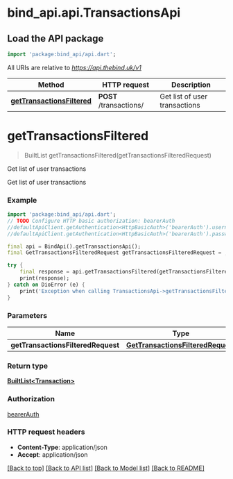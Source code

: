 # bind_api.api.TransactionsApi

## Load the API package
```dart
import 'package:bind_api/api.dart';
```

All URIs are relative to *https://api.thebind.uk/v1*

Method | HTTP request | Description
------------- | ------------- | -------------
[**getTransactionsFiltered**](TransactionsApi.md#gettransactionsfiltered) | **POST** /transactions/ | Get list of user transactions


# **getTransactionsFiltered**
> BuiltList<Transaction> getTransactionsFiltered(getTransactionsFilteredRequest)

Get list of user transactions

Get list of user transactions

### Example
```dart
import 'package:bind_api/api.dart';
// TODO Configure HTTP basic authorization: bearerAuth
//defaultApiClient.getAuthentication<HttpBasicAuth>('bearerAuth').username = 'YOUR_USERNAME'
//defaultApiClient.getAuthentication<HttpBasicAuth>('bearerAuth').password = 'YOUR_PASSWORD';

final api = BindApi().getTransactionsApi();
final GetTransactionsFilteredRequest getTransactionsFilteredRequest = ; // GetTransactionsFilteredRequest | 

try {
    final response = api.getTransactionsFiltered(getTransactionsFilteredRequest);
    print(response);
} catch on DioError (e) {
    print('Exception when calling TransactionsApi->getTransactionsFiltered: $e\n');
}
```

### Parameters

Name | Type | Description  | Notes
------------- | ------------- | ------------- | -------------
 **getTransactionsFilteredRequest** | [**GetTransactionsFilteredRequest**](GetTransactionsFilteredRequest.md)|  | [optional] 

### Return type

[**BuiltList&lt;Transaction&gt;**](Transaction.md)

### Authorization

[bearerAuth](../README.md#bearerAuth)

### HTTP request headers

 - **Content-Type**: application/json
 - **Accept**: application/json

[[Back to top]](#) [[Back to API list]](../README.md#documentation-for-api-endpoints) [[Back to Model list]](../README.md#documentation-for-models) [[Back to README]](../README.md)

